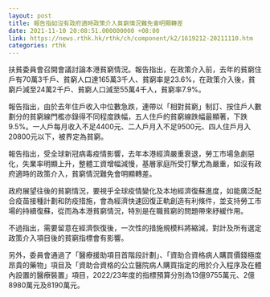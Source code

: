 ```yaml
---
layout: post
title: 報告指如沒有政府適時政策介入貧窮情況難免會明顯轉差
date: 2021-11-10 20:08:51.000000000 +08:00
link: https://news.rthk.hk/rthk/ch/component/k2/1619212-20211110.htm
categories: rthk
---
```


扶貧委員會召開會議討論本港貧窮情況。報告指出，在政策介入前，去年的貧窮住戶有70萬3千戶、貧窮人口達165萬3千人、貧窮率是23.6%，在政策介入後，貧窮戶減至24萬2千戶、貧窮人口減至55萬4千人，貧窮率7.9%。

報告指出，由於去年住戶收入中位數急跌，連帶以「相對貧窮」制訂、按住戶人數劃分的貧窮線門檻亦錄得不同程度跌幅，五人住戶的貧窮線跌幅最顯著，下跌9.5%。一人戶每月收入不足4400元、二人戶月入不足9500元、四人住戶月入20800元以下，被界定為貧窮。

報告指出，受全球新冠病毒疫情影響，去年本港經濟嚴重衰退，勞工市場急劇惡化，失業率明顯上升，整體工資增幅減慢，基層家庭所受打擊尤為嚴重，如沒有政府適時的政策介入，貧窮情況難免會明顯轉差。

政府展望往後的貧窮情況，要視乎全球疫情變化及本地經濟復蘇進度，如能廣泛配合疫苗接種計劃和防疫措施，會為經濟快速回復正軌創造有利條件，並支持勞工市場的持續復蘇，從而為本港貧窮情況，特別是在職貧窮的問題帶來紓緩作用。

不過指出，需要留意在經濟恢復後，一次性的措施規模料將縮減，對計及所有選定政策介入項目後的貧窮指標會有影響。

另外，委員會通過了「醫療援助項目首階段計劃」、「資助合資格病人購買價錢極度昂貴的藥物」項目及「資助合資格的公立醫院病人購買指定的用於介入程序及在體內設置的醫療裝置」項目，2022/23年度的指標預算分別為13億9755萬元、2億8980萬元及8190萬元。

